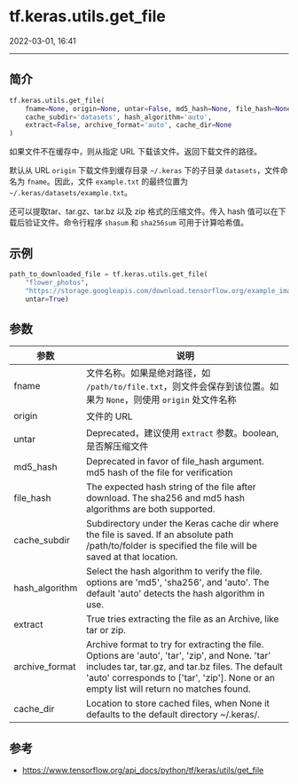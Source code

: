 # tf.keras.utils.get_file

2022-03-01, 16:41
***

## 简介

```python
tf.keras.utils.get_file(
    fname=None, origin=None, untar=False, md5_hash=None, file_hash=None,
    cache_subdir='datasets', hash_algorithm='auto',
    extract=False, archive_format='auto', cache_dir=None
)
```

如果文件不在缓存中，则从指定 URL 下载该文件。返回下载文件的路径。

默认从 URL `origin` 下载文件到缓存目录 `~/.keras` 下的子目录 `datasets`，文件命名为 `fname`。因此，文件 `example.txt` 的最终位置为 `~/.keras/datasets/example.txt`。

还可以提取tar、tar.gz、tar.bz 以及 zip 格式的压缩文件。传入 hash 值可以在下载后验证文件。命令行程序 `shasum` 和 `sha256sum` 可用于计算哈希值。

## 示例

```python
path_to_downloaded_file = tf.keras.utils.get_file(
    "flower_photos",
    "https://storage.googleapis.com/download.tensorflow.org/example_images/flower_photos.tgz",
    untar=True)
```

## 参数

|参数|说明|
|---|---|
|fname|文件名称。如果是绝对路径，如 `/path/to/file.txt`，则文件会保存到该位置。如果为 `None`，则使用 `origin` 处文件名称|
|origin|文件的 URL|
|untar|Deprecated，建议使用 `extract` 参数。boolean, 是否解压缩文件|
|md5_hash|Deprecated in favor of file_hash argument. md5 hash of the file for verification|
|file_hash|The expected hash string of the file after download. The sha256 and md5 hash algorithms are both supported.|
|cache_subdir|Subdirectory under the Keras cache dir where the file is saved. If an absolute path /path/to/folder is specified the file will be saved at that location.|
|hash_algorithm|Select the hash algorithm to verify the file. options are 'md5', 'sha256', and 'auto'. The default 'auto' detects the hash algorithm in use.|
|extract|True tries extracting the file as an Archive, like tar or zip.|
|archive_format|Archive format to try for extracting the file. Options are 'auto', 'tar', 'zip', and None. 'tar' includes tar, tar.gz, and tar.bz files. The default 'auto' corresponds to ['tar', 'zip']. None or an empty list will return no matches found.|
|cache_dir|Location to store cached files, when None it defaults to the default directory ~/.keras/.|

## 参考

- https://www.tensorflow.org/api_docs/python/tf/keras/utils/get_file
